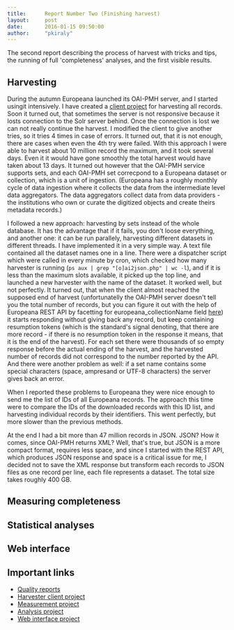```yaml
---
title:      Report Number Two (Finishing harvest)
layout:     post
date:       2016-01-15 09:50:00
author:     "pkiraly"
---
```


The second report describing the process of harvest with tricks and tips, the running 
of full 'completeness' analyses, and the first visible results.

<!-- more --> 

## Harvesting

During the autumn Europeana launched its OAI-PMH server, and I started usingit intensively. I have created a [client project](https://github.com/pkiraly/europeana-oai-pmh-client) for harvesting all records. Soon it turned out, that sometimes the server is not responsive because it losts connection to the Solr server behind. Once the connection is lost we can not really continue the harvest. I modified the client to give another tries, so it tries 4 times in case of errors. It turned out, that it is not enough, there are cases when even the 4th try were failed. With this approach I were able to harvest about 10 million record the maximum, and it took several days. Even it it would have gone smoothly the total harvest would have taken about 13 days. It turned out however that the OAI-PMH service supports sets, and each OAI-PMH set correcpond to a Europeana dataset or collection, which is a unit of ingestion. (Europeana has a roughly monthly cycle of data ingestion where it collects the data from the intermediate level data aggregators. The data aggregators collect data from data providers - the institutions who own or curate the digitized objects and create theirs metadata records.)

I followed a new approach: harvesting by sets instead of the whole database. It has the advantage that if it fails, you don't loose everything, and another one: it can be run parallely, harvesting different datasets in different threads. I have implemented it in a very simple way. A text file contained all the dataset names one in a line. There were a dispatcher script which were called in every minute by cron, which checked how many harvester is running (`ps aux | grep "[o]ai2json.php" | wc -l`), and if it is less than the maximum slots available, it picked up the top line, and launched a new harvester with the name of the dataset. It worked well, but not perfectly. It turned out, that when the client almost reached the supposed end of harvest (unfortunatelly the OAI-PMH server doesn't tell you the total number of records, but you can figure it out with the help of Europeana REST API by facetting for europeana_collectionName field [here](http://www.europeana.eu/api/v2/search.json?wskey=api2demo&query=*&facet=europeana_collectionName&profile=facets&rows=0)) it starts responding without giving back any record, but keep containing resumption tokens (which is the standard's signal denoting, that there are more record - if there is no resumption token in the response it means, that it is the end of the harvest). For each set there were thousands of so empty response before the actual ending of the harvest, and the harvested number of records did not correspond to the number reported by the API. And there were another problem as well: if a set name contains some special characters (space, ampresand or UTF-8 characters) the server gives back an error.

When I reported these problems to Europeana they were nice enough to send me the list of IDs of all Europeana records. The approach this time were to compare the IDs of the downloaded records with this ID list, and harvesting individual records by their identifiers. This went perfectly, but more slower than the previous methods.

At the end I had a bit more than 47 million records in JSON. JSON? How it comes, since OAI-PMH returns XML? Well, that's true, but JSON is a more compact format, requires less space, and since I started with the REST API, which produces JSON response and space is a critical issue for me, I decided not to save the XML response but transform each records to JSON files as one record per line, each file represents a dataset. The total size takes roughly 400 GB.

## Measuring completeness

## Statistical analyses

## Web interface

## Important links

* [Quality reports](http://141.5.103.129/europeana-qa/index.html)
* [Harvester client project](https://github.com/pkiraly/europeana-oai-pmh-client)
* [Measurement project](https://github.com/pkiraly/europeana-qa)
* [Analysis project](https://github.com/pkiraly/europeana-qa-r)
* [Web interface project](https://github.com/pkiraly/europeana-qa-web)
